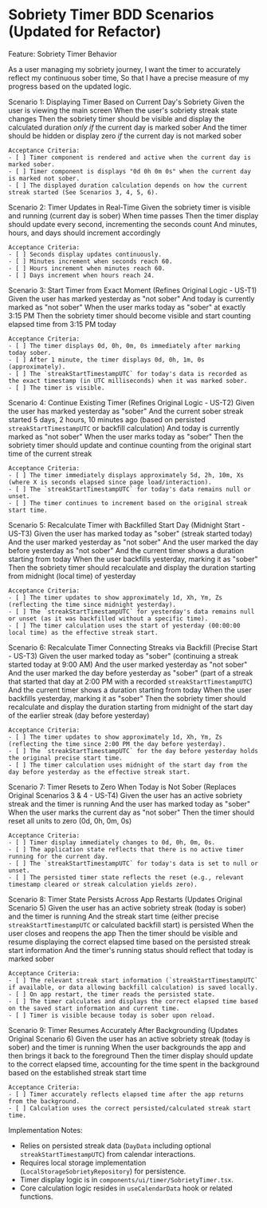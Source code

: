 # Sobriety Timer BDD Scenarios (Updated for Refactor)

Feature: Sobriety Timer Behavior

  As a user managing my sobriety journey,
  I want the timer to accurately reflect my continuous sober time,
  So that I have a precise measure of my progress based on the updated logic.

  Scenario 1: Displaying Timer Based on Current Day's Sobriety
    Given the user is viewing the main screen
    When the user's sobriety streak state changes
    Then the sobriety timer should be visible and display the calculated duration *only if* the current day is marked sober
    And the timer should be hidden or display zero *if* the current day is not marked sober

    Acceptance Criteria:
    - [ ] Timer component is rendered and active when the current day is marked sober.
    - [ ] Timer component is displays "0d 0h 0m 0s" when the current day is marked not sober.
    - [ ] The displayed duration calculation depends on how the current streak started (See Scenarios 3, 4, 5, 6).

  Scenario 2: Timer Updates in Real-Time
    Given the sobriety timer is visible and running (current day is sober)
    When time passes
    Then the timer display should update every second, incrementing the seconds count
    And minutes, hours, and days should increment accordingly

    Acceptance Criteria:
    - [ ] Seconds display updates continuously.
    - [ ] Minutes increment when seconds reach 60.
    - [ ] Hours increment when minutes reach 60.
    - [ ] Days increment when hours reach 24.

  Scenario 3: Start Timer from Exact Moment (Refines Original Logic - US-T1)
    Given the user has marked yesterday as "not sober"
    And today is currently marked as "not sober"
    When the user marks today as "sober" at exactly 3:15 PM
    Then the sobriety timer should become visible and start counting elapsed time from 3:15 PM today

    Acceptance Criteria:
    - [ ] The timer displays 0d, 0h, 0m, 0s immediately after marking today sober.
    - [ ] After 1 minute, the timer displays 0d, 0h, 1m, 0s (approximately).
    - [ ] The `streakStartTimestampUTC` for today's data is recorded as the exact timestamp (in UTC milliseconds) when it was marked sober.
    - [ ] The timer is visible.

  Scenario 4: Continue Existing Timer (Refines Original Logic - US-T2)
    Given the user has marked yesterday as "sober"
    And the current sober streak started 5 days, 2 hours, 10 minutes ago (based on persisted `streakStartTimestampUTC` or backfill calculation)
    And today is currently marked as "not sober"
    When the user marks today as "sober"
    Then the sobriety timer should update and continue counting from the original start time of the current streak

    Acceptance Criteria:
    - [ ] The timer immediately displays approximately 5d, 2h, 10m, Xs (where X is seconds elapsed since page load/interaction).
    - [ ] The `streakStartTimestampUTC` for today's data remains null or unset.
    - [ ] The timer continues to increment based on the original streak start time.

  Scenario 5: Recalculate Timer with Backfilled Start Day (Midnight Start - US-T3)
    Given the user has marked today as "sober" (streak started today)
    And the user marked yesterday as "not sober"
    And the user marked the day before yesterday as "not sober"
    And the current timer shows a duration starting from today
    When the user backfills yesterday, marking it as "sober"
    Then the sobriety timer should recalculate and display the duration starting from midnight (local time) of yesterday

    Acceptance Criteria:
    - [ ] The timer updates to show approximately 1d, Xh, Ym, Zs (reflecting the time since midnight yesterday).
    - [ ] The `streakStartTimestampUTC` for yesterday's data remains null or unset (as it was backfilled without a specific time).
    - [ ] The timer calculation uses the start of yesterday (00:00:00 local time) as the effective streak start.

  Scenario 6: Recalculate Timer Connecting Streaks via Backfill (Precise Start - US-T3)
    Given the user marked today as "sober" (continuing a streak started today at 9:00 AM)
    And the user marked yesterday as "not sober"
    And the user marked the day before yesterday as "sober" (part of a streak that started that day at 2:00 PM with a recorded `streakStartTimestampUTC`)
    And the current timer shows a duration starting from today
    When the user backfills yesterday, marking it as "sober"
    Then the sobriety timer should recalculate and display the duration starting from midnight of the start day of the earlier streak (day before yesterday)

    Acceptance Criteria:
    - [ ] The timer updates to show approximately 1d, Xh, Ym, Zs (reflecting the time since 2:00 PM the day before yesterday).
    - [ ] The `streakStartTimestampUTC` for the day before yesterday holds the original precise start time.
    - [ ] The timer calculation uses midnight of the start day from the day before yesterday as the effective streak start.

  Scenario 7: Timer Resets to Zero When Today is Not Sober (Replaces Original Scenarios 3 & 4 - US-T4)
    Given the user has an active sobriety streak and the timer is running
    And the user has marked today as "sober"
    When the user marks the current day as "not sober"
    Then the timer should reset all units to zero (0d, 0h, 0m, 0s)

    Acceptance Criteria:
    - [ ] Timer display immediately changes to 0d, 0h, 0m, 0s.
    - [ ] The application state reflects that there is no active timer running for the current day.
    - [ ] The `streakStartTimestampUTC` for today's data is set to null or unset.
    - [ ] The persisted timer state reflects the reset (e.g., relevant timestamp cleared or streak calculation yields zero).

  Scenario 8: Timer State Persists Across App Restarts (Updates Original Scenario 5)
    Given the user has an active sobriety streak (today is sober) and the timer is running
    And the streak start time (either precise `streakStartTimestampUTC` or calculated backfill start) is persisted
    When the user closes and reopens the app
    Then the timer should be visible and resume displaying the correct elapsed time based on the persisted streak start information
    And the timer's running status should reflect that today is marked sober

    Acceptance Criteria:
    - [ ] The relevant streak start information (`streakStartTimestampUTC` if available, or data allowing backfill calculation) is saved locally.
    - [ ] On app restart, the timer reads the persisted state.
    - [ ] The timer calculates and displays the correct elapsed time based on the saved start information and current time.
    - [ ] Timer is visible because today is sober upon reload.

  Scenario 9: Timer Resumes Accurately After Backgrounding (Updates Original Scenario 6)
    Given the user has an active sobriety streak (today is sober) and the timer is running
    When the user backgrounds the app and then brings it back to the foreground
    Then the timer display should update to the correct elapsed time, accounting for the time spent in the background based on the established streak start time

    Acceptance Criteria:
    - [ ] Timer accurately reflects elapsed time after the app returns from the background.
    - [ ] Calculation uses the correct persisted/calculated streak start time.

  Implementation Notes:
  - Relies on persisted streak data (`DayData` including optional `streakStartTimestampUTC`) from calendar interactions.
  - Requires local storage implementation (`LocalStorageSobrietyRepository`) for persistence.
  - Timer display logic is in `components/ui/timer/SobrietyTimer.tsx`.
  - Core calculation logic resides in `useCalendarData` hook or related functions.